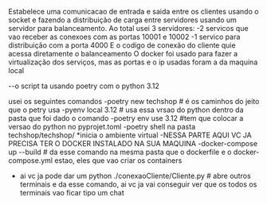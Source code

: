 
Estabelece uma comunicacao de entrada e saida entre os clientes usando o socket e fazendo a distribuição de carga entre servidores usando um servidor para balanceamento.
Ao total usei 3 servidores:
-2 servicos que vao receber as conexoes com as portas 10001 e 10002
-1 servico para distribuição  com a porta 4000
E o codigo de conexão do cliente quie acessa diretamente o balanceamento
O docker foi usado para fazer a virtualização dos serviços, mas as portas e o ip usadas foram a da maquina local 

--o script ta usando poetry com o python 3.12

usei os seguintes comandos 
-poetry new techshop # é os caminhos do jeito que o petry usa
-pyenv local 3.12 # usa essa vrsao do python dentro da pasta que foi dado o comando 
-poetry env use 3.12  #tem que colocar a versao do python  no pyprojet.toml
-poetry shell na pasta techshop/techshop/ *inicia o ambiente virtual
-NESSA PARTE AQUI VC JA PRECISA TER O DOCKER INSTALADO NA SUA MAQUINA 
-docker-compose up --build # da esse comando na mesma pasta que o dockerfile e o docker-compose.yml estao, eles que vao criar os containers
- ai vc ja pode dar um python ./conexaoCliente/Cliente.py # abre outros terminais e da esse comando, ai vc ja vai conseguir ver que os todos os terminais vao ficar tipo um chat
